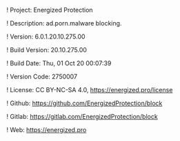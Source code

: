 ! Project: Energized Protection

! Description: ad.porn.malware blocking.

! Version: 6.0.1.20.10.275.00

! Build Version: 20.10.275.00

! Build Date: Thu, 01 Oct 20 00:07:39

! Version Code: 2750007

! License: CC BY-NC-SA 4.0, https://energized.pro/license

! Github: https://github.com/EnergizedProtection/block

! Gitlab: https://gitlab.com/EnergizedProtection/block


! Web: https://energized.pro
